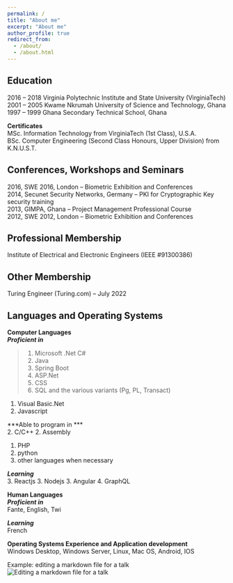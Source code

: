 ```yaml
---
permalink: /
title: "About me"
excerpt: "About me"
author_profile: true
redirect_from: 
  - /about/
  - /about.html
---
```


Education
------
2016 – 2018       Virginia Polytechnic Institute and State University (VirginiaTech)  
2001 – 2005       Kwame Nkrumah University of Science and Technology, Ghana  
1997 – 1999       Ghana Secondary Technical School, Ghana

**Certificates**   
MSc. Information Technology from VirginiaTech (1st Class), U.S.A.  
BSc. Computer Engineering (Second Class Honours, Upper Division) from K.N.U.S.T.  

Conferences, Workshops and Seminars
------
2016, SWE 2016, London – Biometric Exhibition and Conferences   
2014, Secunet Security Networks, Germany – PKI for Cryptographic Key security training  
2013, GIMPA, Ghana – Project Management Professional Course  
2012, SWE 2012, London – Biometric Exhibition and Conferences  


Professional Membership
------
Institute of Electrical and Electronic Engineers (IEEE #91300386)   


Other Membership
------
Turing Engineer (Turing.com) – July 2022  


Languages and Operating Systems
------
**Computer Languages**  
***Proficient in***  
>1. Microsoft .Net C#
>1. Java
>1. Spring Boot
>1. ASP.Net
>1. CSS
>1. SQL and the various variants (Pg, PL, Transact)
1. Visual Basic.Net
1. Javascript

***Able to program in ***  
2. C/C++
2. Assembly
1. PHP
1. python
1. other languages when necessary

***Learning***  
3. Reactjs
3. Nodejs
3. Angular
4. GraphQL

**Human Languages**  
***Proficient in***  
Fante, English, Twi

***Learning***  
French


**Operating Systems Experience and Application development**  
Windows Desktop, Windows Server, Linux, Mac OS, Android, IOS  


Example: editing a markdown file for a talk
![Editing a markdown file for a talk](/images/editing-talk.png)

